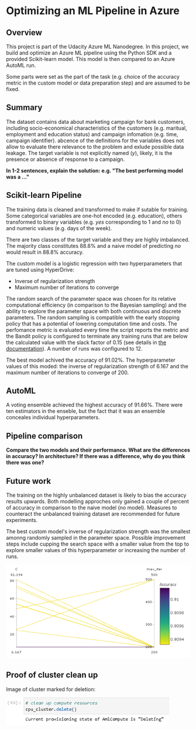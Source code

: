 # Optimizing an ML Pipeline in Azure

## Overview
This project is part of the Udacity Azure ML Nanodegree.
In this project, we build and optimize an Azure ML pipeline using the Python SDK and a provided Scikit-learn model.
This model is then compared to an Azure AutoML run.

Some parts were set as the part of the task (e.g. choice of the accuracy metric in the custom model or data preparation step) and are assumed to be fixed.

## Summary

The dataset contains data about marketing campaign for bank customers, including socio-economical characteristics of the customers (e.g. maritual, employment and education status) and campaign infomation (e.g. time, campaign identifier). abcence of the definitions for the variables does not allow to evaluate there relevance to the problem and exlude possible data leakage. The target variable is not explicitly named (*y*), likely, it is the presence or absence of response to a campaign.  

**In 1-2 sentences, explain the solution: e.g. "The best performing model was a ..."**



## Scikit-learn Pipeline

The training data is cleaned and transformed to make if sutable for training. Some categorical variables are one-hot encoded (e.g. education), others transformed to binary variables (e.g. *yes* corresponding to 1 and *no* to 0) and numeric values (e.g. days of the week). 

There are two classes of the target variable and they are highly imbalanced. The majority class constitutes 88.8% and a naive model of predicting *no* would result in 88.8% accuracy.

The custom model is a logistic regression with two hyperparameters that are tuned using HyperDrive:

- Inverse of regularization strength
- Maximum number of iterations to converge

The random search of the parameter space was chosen for its relative computational efficiency (in comparison to the Bayesian sampling) and the ability to explore the parameter space with both continuous and discrete parameters. The random sampling is compatible with the early stopping policy that has a potential of lowering computation time and costs. The perfomance metric is evaluated every time the script reports the metric and the Bandit policy is configured to terminate any training runs that are below the calculated value with the slack factor of 0.15 (see details in [the documentation](https://docs.microsoft.com/en-us/python/api/azureml-train-core/azureml.train.hyperdrive.banditpolicy?view=azure-ml-py)). A number of runs was configured to 12.

The best model achived the accuracy of 91.02%. The hyperparameter values of this moded: the inverse of regularization strength of 6.167 and the maximum number of iterations to converge of 200. 

## AutoML

A voting ensemble achieved the highest accuracy of 91.66%. There were ten estimators in the enseble, but the fact that it was an ensemble conceales individual hyperparameters. 

## Pipeline comparison
**Compare the two models and their performance. What are the differences in accuracy? In architecture? If there was a difference, why do you think there was one?**



## Future work

The training on the highly unbalanced dataset is likely to bias the accuracy results upwards. Both modelling approches only gained a couple of percent of accuracy in comparison to the naive model (no model). Measures to counteract the unbalanced training dataset are recommended for future experiments.

The best custom model's inverse of regularization strength was the smallest amonng randomly sampled in the parameter space. Possible improvement steps include cupping the search space with a smaller value from the top to explore smaller values of this hyperparameter or increasing the number of runs.

![](custom_model_hyperparameters.PNG "Custom model hyperparameters")

## Proof of cluster clean up
Image of cluster marked for deletion:

![](compute_cluster_deletion.PNG "Deleted compute cluster")

